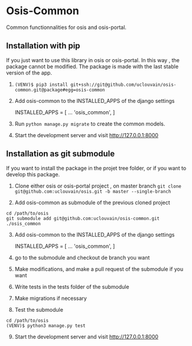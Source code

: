 
# Osis-Common
Common functionnalities for osis and osis-portal.

## Installation with pip
If you just want to use this library in osis or osis-portal.
In this way , the package cannot be modified.
The package is made with the last stable version of the app.

1. `(VENV)$ pip3 install git+ssh://git@github.com/uclouvain/osis-common.git@package#egg=osis-common`
2. Add osis-common to the INSTALLED_APPS of the django settings

    INSTALLED_APPS = [
        ...
        'osis_common',
    ]

3. Run `python manage.py migrate` to create the common models.

4. Start the development server and visit http://127.0.0.1:8000

## Installation as git submodule
If you want to install the package in the projet tree folder, or if you want to develop this package.

1. Clone either osis or osis-portal project , on master branch
  `git clone git@github.com:uclouvain/osis.git -b master --single-branch`

2. Add osis-common as submodule of the previous cloned project
  ```
  cd /path/to/osis
  git submodule add git@github.com:uclouvain/osis-common.git ./osis_common
  ```
3. Add osis-common to the INSTALLED_APPS of the django settings

    INSTALLED_APPS = [
        ...
        'osis_common',
    ]
4. go to the submodule and checkout de branch you want
5. Make modifications, and make a pull request of the submodule if you want
6. Write tests in the tests folder of the submodule
7. Make migrations if necessary
8. Test the submodule
  ```
  cd /path/to/osis
  (VENV)$ python3 manage.py test
  ```
9. Start the development server and visit http://127.0.0.1:8000
